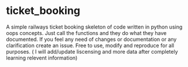 # ticket_booking
A simple railways ticket booking skeleton of code written in python using oops concepts.
Just call the functions and they do what they have documented.
If you feel any need of changes or documentation or any clarification create an issue.
Free to use, modify and reproduce for all purposes.
( I will add/update liscensing and more data after completely learning relevent information)
